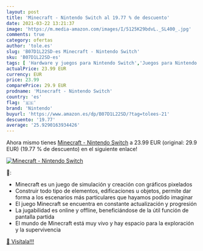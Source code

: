 ```yaml
---
layout: post
title: 'Minecraft - Nintendo Switch al 19.77 % de descuento'
date: 2021-03-22 13:21:37
image: 'https://m.media-amazon.com/images/I/5125K29bdvL._SL400_.jpg'
comments: true
category: ofertas
author: 'tole.es'
slug: 'B07D1L22SD-es Minecraft - Nintendo Switch'
sku: 'B07D1L22SD-es'
tags: [ 'Hardware y juegos para Nintendo Switch','Juegos para Nintendo Switch','Videojuegos','nintendo', ]
actualPrice: 23.99 EUR
currency: EUR
price: 23.99
comparePrice: 29.9 EUR
prodname: 'Minecraft - Nintendo Switch'
country: 'es'
flag: '🇪🇸'
brand: 'Nintendo'
buyurl: 'https://www.amazon.es/dp/B07D1L22SD/?tag=tolees-21'
descuento: '19.77'
average: '25.9290163934426'
---
```


Ahora mismo tienes [Minecraft - Nintendo Switch](https://www.amazon.es/dp/B07D1L22SD/?tag=tolees-21) a 23.99 EUR (original: 29.9 EUR) (19.77 %  de descuento) en el siguiente enlace!

[![Minecraft - Nintendo Switch](https://m.media-amazon.com/images/I/5125K29bdvL._SL400_.jpg)](https://www.amazon.es/dp/B07D1L22SD/?tag=tolees-21)

🔎:

- Minecraft es un juego de simulación y creación con gráficos pixelados
- Construir todo tipo de elementos, edificaciones u objetos, permite dar forma a los escenarios más particulares que hayamos podido imaginar
- El juego Minecraft se encuentra en constante actualización y progresión
- La jugabilidad es online y offline, beneficiándose de la útil función de pantalla partida
- El mundo de Minecraft está muy vivo y hay espacio para la exploración y la supervivencia

[🛒 Visítala!!!](https://www.amazon.es/dp/B07D1L22SD/?tag=tolees-21)
